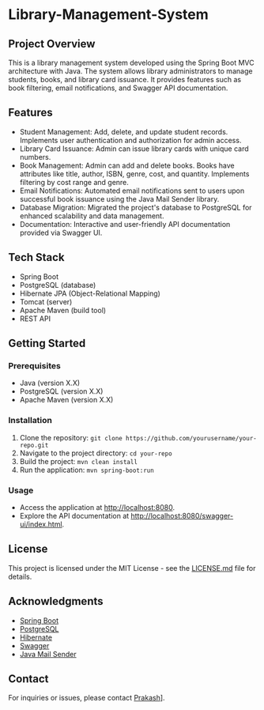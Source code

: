 # Library-Management-System

## Project Overview

This is a library management system developed using the Spring Boot MVC architecture with Java. The system allows library administrators to manage students, books, and library card issuance. It provides features such as book filtering, email notifications, and Swagger API documentation.

## Features

- Student Management: Add, delete, and update student records. Implements user authentication and authorization for admin access.
- Library Card Issuance: Admin can issue library cards with unique card numbers.
- Book Management: Admin can add and delete books. Books have attributes like title, author, ISBN, genre, cost, and quantity. Implements filtering by cost range and genre.
- Email Notifications: Automated email notifications sent to users upon successful book issuance using the Java Mail Sender library.
- Database Migration: Migrated the project's database to PostgreSQL for enhanced scalability and data management.
- Documentation: Interactive and user-friendly API documentation provided via Swagger UI.

## Tech Stack

- Spring Boot
- PostgreSQL (database)
- Hibernate JPA (Object-Relational Mapping)
- Tomcat (server)
- Apache Maven (build tool)
- REST API

## Getting Started

### Prerequisites

- Java (version X.X)
- PostgreSQL (version X.X)
- Apache Maven (version X.X)

### Installation

1. Clone the repository: `git clone https://github.com/yourusername/your-repo.git`
2. Navigate to the project directory: `cd your-repo`
3. Build the project: `mvn clean install`
4. Run the application: `mvn spring-boot:run`

### Usage

- Access the application at [http://localhost:8080](http://localhost:8080).
- Explore the API documentation at [http://localhost:8080/swagger-ui/index.html](http://localhost:8080/swagger-ui/index.html).

## License

This project is licensed under the MIT License - see the [LICENSE.md](LICENSE.md) file for details.

## Acknowledgments

- [Spring Boot](https://spring.io/projects/spring-boot)
- [PostgreSQL](https://www.postgresql.org/)
- [Hibernate](https://hibernate.org/)
- [Swagger](https://swagger.io/)
- [Java Mail Sender](https://docs.spring.io/spring-framework/docs/current/reference/html/integration.html#mail)

## Contact

For inquiries or issues, please contact [Prakash](mailto:prakash4701036@gmail.com)].
